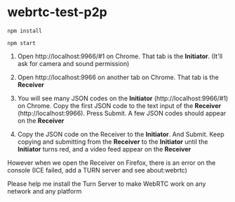 # webrtc-test-p2p

`npm install`

`npm start`

1) Open http://localhost:9966/#1 on Chrome. That tab is the **Initiator**. (It'll ask for camera and sound permission)


2) Open http://localhost:9966 on another tab on Chrome. That tab is the **Receiver**


3) You will see many JSON codes on the **Initiator** (http://localhost:9966/#1) on Chrome.
Copy the first JSON code to the text input of the **Receiver** (http://localhost:9966).
Press Submit. A few JSON codes should appear on the **Receiver**


4) Copy the JSON code on the Receiver to the **Initiator**. And Submit.
Keep copying and submitting from the **Receiver** to the **Initiator** until the **Initiator** turns red, and a video feed appear on the **Receiver**


However when we open the Receiver on Firefox, there is an error on the console (ICE failed, add a TURN server and see about:webrtc)

Please help me install the Turn Server to make WebRTC work on any network and any platform
